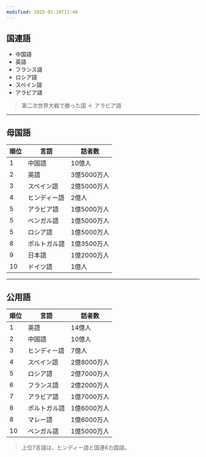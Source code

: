 ```yaml
---
modified: 2025-01-10T13:46
---
```



## 国連語

- 中国語
- 英語
- フランス語
- ロシア語
- スペイン語
- アラビア語

> 第二次世界大戦で勝った国 ＋ アラビア語

---
## 母国語

| 順位  | 言語     | 話者数      |
| --- | ------ | -------- |
| 1   | 中国語    | 10億人     |
| 2   | 英語     | 3億5000万人 |
| 3   | スペイン語  | 2億5000万人 |
| 4   | ヒンディー語 | 2億人      |
| 5   | アラビア語  | 1億5000万人 |
| 5   | ベンガル語  | 1億5000万人 |
| 5   | ロシア語   | 1億5000万人 |
| 8   | ポルトガル語 | 1億3500万人 |
| 9   | 日本語    | 1億2000万人 |
| 10  | ドイツ語   | 1億人      |


---
## 公用語

| 順位  | 言語     | 話者数      |
| --- | ------ | -------- |
| 1   | 英語     | 14億人     |
| 2   | 中国語    | 10億人     |
| 3   | ヒンディー語 | 7億人      |
| 4   | スペイン語  | 2億8000万人 |
| 5   | ロシア語   | 2億7000万人 |
| 6   | フランス語  | 2億2000万人 |
| 7   | アラビア語  | 1億7000万人 |
| 8   | ポルトガル語 | 1億6000万人 |
| 8   | マレー語   | 1億6000万人 |
| 10  | ベンガル語  | 1億5000万人 |
> 上位7言語は、ヒンディー語と国連6カ国語。

